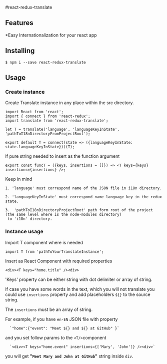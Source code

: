 #react-redux-translate

## Features

*Easy Internationalization for your react app

## Installing

    $ npm i --save react-redux-translate

## Usage

### Create instance
 Create Translate instance in any place within the src directory.
  
    import React from 'react';
    import { connect } from 'react-redux';
    import translate from 'react-redux-translate';
    
    let T = translate('language', 'languageKeyInState', 'pathToI18nDirectoryFromProjectRoot');
    
    export default T = connect(state => ({languageKeyInState: state.languageKeyInState}))(T);

If pure string needed to insert as the function argument
    
    export const funcT = ({keys, insertions = []}) => <T keys={keys} insertions={insertions} />;
    
Keep in mind
 
    1. 'language' must correspond name of the JSON file in i18n directory.
    
    2. 'languageKeyInState' must correspond name language key in the redux state.
    
    3.  'pathToI18nDirectoryProjectRoot' path form root of the project (the same level where is the node-modules directory) 
     to 'i18n' directory.
    
   
 ### Instance usage
 
Import T component where is needed
 
    import T from 'pathToYourTranslateInstance';
    
Insert as React Component with required properties
  
    <div><T keys="home.title" /><div>
  
'Keys' property can be either string with dot delimiter or array of string.

If case you have some words in the text, which you will not translate you could use `insertions` property and add placeholders `${}` to the source string. 

The `insertions` must be an array of string.

For example, if you have `en-EN` JSON file with property

      `"home":{"event": "Meet ${} and ${} at GitHub" }` 
   
and you set follow params to the `<T/>`component

      `<div><T keys="home.event" insertions={['Mary', 'John']} /><div>`

 you will get **"`Meet Mary and John at GitHub`"** string inside `div`. 
   